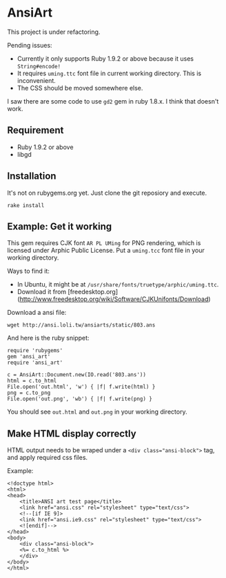 # AnsiArt

This project is under refactoring.

Pending issues:

* Currently it only supports Ruby 1.9.2 or above because it uses `String#encode!`
* It requires `uming.ttc` font file in current working directory. This is inconvenient.
* The CSS should be moved somewhere else.

I saw there are some code to use `gd2` gem in ruby 1.8.x. I think that doesn't work.

## Requirement

* Ruby 1.9.2 or above
* libgd

## Installation

It's not on rubygems.org yet. Just clone the git reposiory and execute.

    rake install

## Example: Get it working

This gem requires CJK font `AR PL UMing` for PNG rendering, which is licensed under Arphic Public License.
Put a `uming.tcc` font file in your working directory. 

Ways to find it:
* In Ubuntu, it might be at `/usr/share/fonts/truetype/arphic/uming.ttc`.
* Download it from [freedesktop.org] (http://www.freedesktop.org/wiki/Software/CJKUnifonts/Download)

Download a ansi file:

    wget http://ansi.loli.tw/ansiarts/static/803.ans

And here is the ruby snippet:

    require 'rubygems'
    gem 'ansi_art'
    require 'ansi_art'

    c = AnsiArt::Document.new(IO.read('803.ans'))
    html = c.to_html
    File.open('out.html', 'w') { |f| f.write(html) }
    png = c.to_png
    File.open('out.png', 'wb') { |f| f.write(png) }

You should see `out.html` and `out.png` in your working directory.

## Make HTML display correctly
HTML output needs to be wraped under a `<div class="ansi-block">` tag, and apply required css files.

Example:

    <!doctype html>
    <html>
	<head>
	    <title>ANSI art test page</title>
	    <link href="ansi.css" rel="stylesheet" type="text/css">
	    <!--[if IE 9]>
	    <link href="ansi.ie9.css" rel="stylesheet" type="text/css">
	    <![endif]-->
	</head>
	<body>
	    <div class="ansi-block">
		<%= c.to_html %>
	    </div>
	</body>
    </html>

